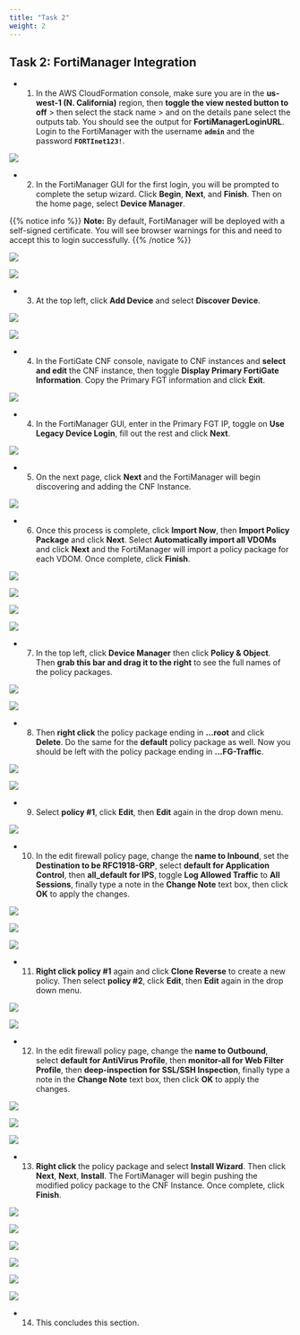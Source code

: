 ```yaml
---
title: "Task 2"
weight: 2
---
```



## Task 2: FortiManager Integration

- 1.  In the AWS CloudFormation console, make sure you are in the **us-west-1 (N. California)** region, then **toggle the view nested button to off** > then select the stack name > and on the details pane select the outputs tab. You should see the output for **FortiManagerLoginURL**. Login to the FortiManager with the username **`admin`** and the password **`FORTInet123!`**.

![](image-t6-10.png)

- 2. In the FortiManager GUI for the first login, you will be prompted to complete the setup wizard. Click **Begin**, **Next**, and **Finish**. Then on the home page, select **Device Manager**.

{{% notice info %}}
**Note:** By default, FortiManager will be deployed with a self-signed certificate. You will see browser warnings for this and need to accept this to login successfully.
{{% /notice %}}

![](image-t6-11.png)

![](image-t6-12.png)

- 3. At the top left, click **Add Device** and select **Discover Device**.

![](image-t6-13.png)

![](image-t6-14.png)

- 4.  In the FortiGate CNF console, navigate to CNF instances and **select and edit** the CNF instance, then toggle **Display Primary FortiGate Information**. Copy the Primary FGT information and click **Exit**.

![](image-t6-15.png)

- 4.  In the FortiManager GUI, enter in the Primary FGT IP, toggle on **Use Legacy Device Login**, fill out the rest and click **Next**.

![](image-t6-16.png)

- 5.  On the next page, click **Next** and the FortiManager will begin discovering and adding the CNF Instance.

![](image-t6-17.png)

- 6.  Once this process is complete, click **Import Now**, then **Import Policy Package** and click **Next**. Select **Automatically import all VDOMs** and click **Next** and the FortiManager will import a policy package for each VDOM. Once complete, click **Finish**.

![](image-t6-18.png)

![](image-t6-19.png)

![](image-t6-20.png)

![](image-t6-21.png)

- 7.  In the top left, click **Device Manager** then click **Policy & Object**. Then **grab this bar and drag it to the right** to see the full names of the policy packages.

![](image-t6-22.png)

![](image-t6-23.png)

- 8.  Then **right click** the policy package ending in **...root** and click **Delete**. Do the same for the **default** policy package as well. Now you should be left with the policy package ending in **...FG-Traffic**.

![](image-t6-24.png)

![](image-t6-25.png)

- 9.  Select **policy #1**, click **Edit**, then **Edit** again in the drop down menu.

![](image-t6-26.png)

- 10.  In the edit firewall policy page, change the **name to Inbound**, set the **Destination to be RFC1918-GRP**, select **default for Application Control**, then **all_default for IPS**, toggle **Log Allowed Traffic** to **All Sessions**, finally type a note in the **Change Note** text box, then click **OK** to apply the changes.

![](image-t6-27.png)

![](image-t6-28.png)

![](image-t6-29.png)

- 11.  **Right click policy #1** again and click **Clone Reverse** to create a new policy. Then select **policy #2**, click **Edit**, then **Edit** again in the drop down menu.

![](image-t6-30.png)

![](image-t6-31.png)

- 12.  In the edit firewall policy page, change the **name to Outbound**, select **default for AntiVirus Profile**, then **monitor-all for Web Filter Profile**, then **deep-inspection for SSL/SSH Inspection**, finally type a note in the **Change Note** text box, then click **OK** to apply the changes.

![](image-t6-32.png)

![](image-t6-33.png)

![](image-t6-34.png)

- 13.  **Right click** the policy package and select **Install Wizard**. Then click **Next**, **Next**, **Install**. The FortiManager will begin pushing the modified policy package to the CNF Instance. Once complete, click **Finish**.

![](image-t6-35.png)

![](image-t6-36.png)

![](image-t6-37.png)

![](image-t6-38.png)

![](image-t6-39.png)

![](image-t6-40.png)

- 14.  This concludes this section.
